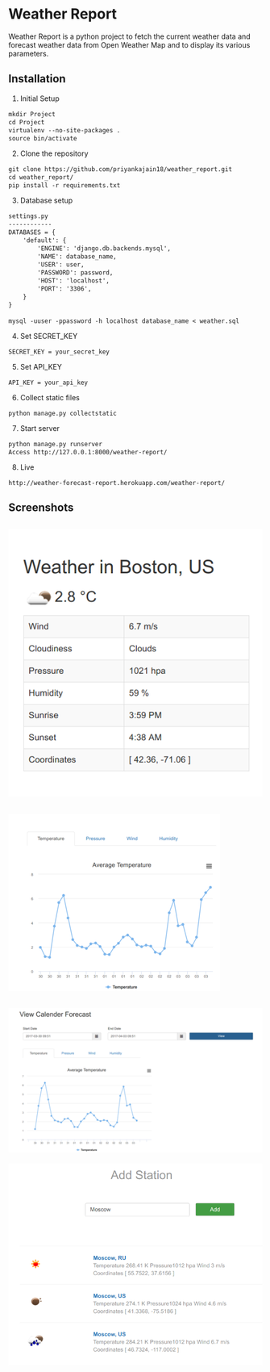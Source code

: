 # Weather Report
Weather Report is a python project to fetch the current weather data and forecast weather data from Open Weather Map and to display its various parameters.

## Installation
1. Initial Setup
```
mkdir Project
cd Project
virtualenv --no-site-packages .
source bin/activate
```
2. Clone the repository
```
git clone https://github.com/priyankajain18/weather_report.git
cd weather_report/
pip install -r requirements.txt
```
3. Database setup
```
settings.py
------------
DATABASES = {
    'default': {
        'ENGINE': 'django.db.backends.mysql',
        'NAME': database_name,
        'USER': user,
        'PASSWORD': password,
        'HOST': 'localhost',
        'PORT': '3306',
    }
}

mysql -uuser -ppassword -h localhost database_name < weather.sql
```
4. Set SECRET_KEY
```
SECRET_KEY = your_secret_key
```
5. Set API_KEY
```
API_KEY = your_api_key
```
6. Collect static files
```
python manage.py collectstatic
```
7. Start server
```
python manage.py runserver
Access http://127.0.0.1:8000/weather-report/
```

8. Live
```
http://weather-forecast-report.herokuapp.com/weather-report/
```

## Screenshots
![Current Weather Screenshot](https://github.com/priyankajain18/weather_report/blob/master/screenshots/screenshot1.png)
---
![Weather Parameters Chart Screenshot](https://github.com/priyankajain18/weather_report/blob/master/screenshots/screenshot2.png)
---
![Filtered Weather Forecast Data Screenshot](https://github.com/priyankajain18/weather_report/blob/master/screenshots/screenshot3.png)
---
![Add Weather Station Screenshot](https://github.com/priyankajain18/weather_report/blob/master/screenshots/screenshot4.png)

